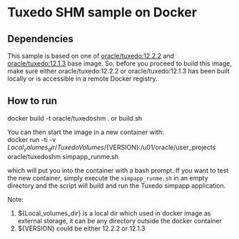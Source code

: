 
Tuxedo SHM sample on Docker
===============

## Dependencies

This sample is based on one of [oracle/tuxedo:12.2.2](../../dockerfiles/12.2.2/Dockerfile) and [oracle/tuxedo:12.1.3](../../dockerfiles/12.1.3/Dockerfile) base image. So, before you proceed to build this image, make sure either oracle/tuxedo:12.2.2 or oracle/tuxedo:12.1.3 has been built locally or is accessible in a remote Docker registry.

## How to run
docker build -t oracle/tuxedoshm .
or
build.sh

You can then start the image in a new container with:  
docker run -ti -v ${Local_volumes_dir}/TuxedoVolumes/${VERSION}:/u01/oracle/user_projects oracle/tuxedoshm simpapp_runme.sh

which will put you into the container with a bash prompt.  If you want to test the new container, simply execute the `simpapp_runme.sh` in an empty directory and the script will build and run the Tuxedo simpapp application.

Note: 
  1. ${Local_volumes_dir} is a local dir which used in docker image as external storage, it can be any directory outside the docker container
  2. ${VERSION} could be either 12.2.2 or 12.1.3
